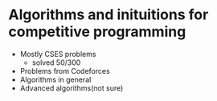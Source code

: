 # Algorithms and inituitions for competitive programming

 * Mostly CSES problems
    * solved 50/300
 * Problems from Codeforces
 * Algorithms in general
 * Advanced algorithms(not sure)
